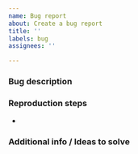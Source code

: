 ```yaml
---
name: Bug report
about: Create a bug report
title: ''
labels: bug
assignees: ''

---
```


### Bug description



### Reproduction steps

- 

### Additional info / Ideas to solve


